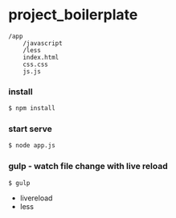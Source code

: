 # project_boilerplate

```
/app
    /javascript
    /less
    index.html
    css.css
    js.js
```

### install
```sh
$ npm install
```
### start serve
```sh
$ node app.js
```
### gulp - watch file change with live reload
```sh
$ gulp
```

- livereload
- less
